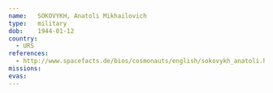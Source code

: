```yaml
---
name:	SOKOVYKH, Anatoli Mikhailovich
type:	military
dob:	1944-01-12
country:
  - URS
references:
  - http://www.spacefacts.de/bios/cosmonauts/english/sokovykh_anatoli.htm
missions:
evas:
---
```

